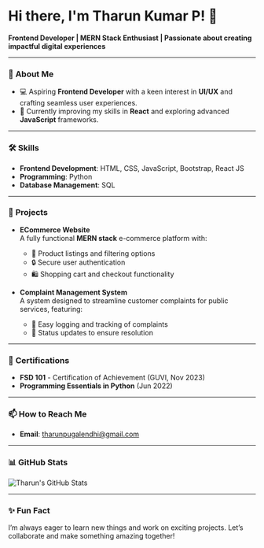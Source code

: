 # Hi there, I'm Tharun Kumar P! 👋

**Frontend Developer | MERN Stack Enthusiast | Passionate about creating impactful digital experiences**

---

### 🌟 **About Me**
- 💻 Aspiring **Frontend Developer** with a keen interest in **UI/UX** and crafting seamless user experiences.
- 🌱 Currently improving my skills in **React** and exploring advanced **JavaScript** frameworks.

---

### 🛠️ **Skills**
- **Frontend Development**: HTML, CSS, JavaScript, Bootstrap, React JS  
- **Programming**: Python  
- **Database Management**: SQL  

---

### 📂 **Projects**
- **ECommerce Website**  
  A fully functional **MERN stack** e-commerce platform with:  
  - 🛒 Product listings and filtering options  
  - 🔒 Secure user authentication  
  - 🛍️ Shopping cart and checkout functionality  

- **Complaint Management System**  
  A system designed to streamline customer complaints for public services, featuring:  
  - 📝 Easy logging and tracking of complaints  
  - 📲 Status updates to ensure resolution  

---

### 📜 **Certifications**
- **FSD 101** - Certification of Achievement (GUVI, Nov 2023)  
- **Programming Essentials in Python** (Jun 2022)  

---

### 📫 **How to Reach Me**
- **Email**: tharunpugalendhi@gmail.com  

---

### 📊 **GitHub Stats**
![Tharun's GitHub Stats](https://github-readme-stats.vercel.app/api?username=Tharun-pugalendhi&show_icons=true&theme=radical)

---

### ✨ **Fun Fact**
I’m always eager to learn new things and work on exciting projects. Let’s collaborate and make something amazing together!
